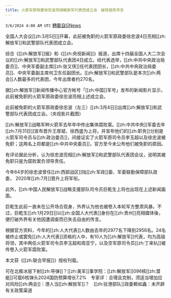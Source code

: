 ```yaml
---
title: 火箭军原政委徐忠波亮相解放军代表团成立会　破除腐败传言
---
```

`3/6/2024 4:00 AM UTC` [轉載自GNews](https://gnews.org/articles/2369240)

全国人大会议[[zh:3月5日]]开幕，此前被免职的火箭军原政委徐忠波4日亮相[[zh:解放军]]和武警部队代表团成立会。

综合《[[zh:解放军]]报》和《[[zh:央视新闻]]》报道，出席十四届全国人大二次会议的[[zh:解放军]]和武警部队代表团4日成立。经代表选举，[[zh:中共中央政治局委员]]、中央军委副主席[[zh:张又侠]]任代表团团长，[[zh:中共中央政治局委员]]、中央军委副主席何卫东任副团长。[[zh:解放军]]和武警部队是本次[[zh:两会]]人数最多的代表团，今年出席者约270名。

据[[zh:解放军]]新闻传播中心官方帐号「[[zh:中国]]军号」发布的新闻影片显示，此前被免职的火箭军原政委徐忠波亮相上述成立会。

此前被免职的火箭军原政委徐忠波（左三）[[zh:3月4日]]出席[[zh:解放军]]和武警部队代表团成立会。（央视影片截图）

[[zh:解放军]]战略军种火箭军去年年中传出集体腐败案。[[zh:中共中央]]军委去年[[zh:7月31日]]宣布晋升王厚斌、徐西盛为上将，并宣布他们的[[zh:职务]]分别是火箭军司令员与[[zh:政治委员]]，间接证实了火箭军原司令员李玉超以及徐忠波被免职；这两名上将都是[[zh:中共中央委员]]，官方至今未公布他们被免职的原因。

有评论据此分析，认为徐忠波亮相[[zh:解放军]]和武警部队代表团会议，说明其被免职只是为腐败案负领导责任。

今年64岁的徐忠波曾任[[zh:西部战区]]陆[[zh:军政]]委、军委联勤保障部队政委， 2020年[[zh:7月]]晋升上将军衔。

此外，[[zh:中国人民解放军]]战略支援部队司令员巨乾生上将也出现在上述新闻画面。

巨乾生此前一直未在公开场合现身，外界认为他也被卷入本轮军方整肃风暴。不过，巨乾生[[zh:1月29日]]以[[zh:全国人大代表]]身份在[[zh:贵州]]亮相媒体後，便打破外界有关他因遭调查而已失去自由的传言。

根据官方资料，今年的[[zh:人大代表]]人数由去年的2977名下降到2956名。24名被终止或罢免[[zh:人大代表]]资格的人中，有10人为[[zh:解放军]]代表，均为高级将领，其中两任火箭军司令员李玉超和周亚宁，以及空军原司令员[[zh:丁来杭]]被传卷入火箭军腐败案。

本文获《[[zh:联合早报]]》授权刊载。

可在北极冰层下射[[zh:导弹]]？[[zh:美军]]事学院：[[zh:解放军]]096核[[zh:潜艇]]可载6核弹头2024国防预算增长7.2%　专家评：合理且克制，须适当增加应对风险[[zh:两会]]｜港人当[[zh:解放军]]？　[[zh:驻港部队]]政委赖如鑫：未开辟有关政策渠道
